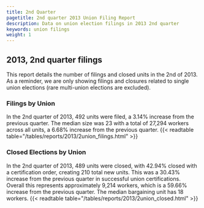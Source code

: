 ```yaml
---
title: 2nd Quarter 
pagetitle: 2nd quarter 2013 Union Filing Report
description: Data on union election filings in 2013 2nd quarter 
keywords: union filings
weight: 1
---
```


## 2013, 2nd quarter filings

This report details the number of filings and closed units in the 2nd of 2013. As a reminder, we are only showing filings and closures related to single union elections (rare multi-union elections are excluded).

### Filings by Union
In the 2nd quarter of 2013, 492 units were filed, a 3.14% increase from the previous quarter. The median size was 23 with a total of 27,294 workers across all units, a 6.68% increase from the previous quarter.
{{< readtable table="/tables/reports/2013/2union_filings.html" >}}

### Closed Elections by Union
In the 2nd quarter of 2013, 489 units were closed, with 42.94% closed with a certification order, creating 210 total new units. This was a 30.43% increase from the previous quarter in successful union certifications. Overall this represents approximately 9,214 workers, which is a 59.66% increase from the previous quarter. The median bargaining unit has 18 workers.
{{< readtable table="/tables/reports/2013/2union_closed.html" >}}
